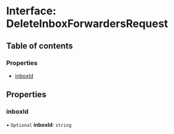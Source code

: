 # Interface: DeleteInboxForwardersRequest

## Table of contents

### Properties

- [inboxId](DeleteInboxForwardersRequest.md#inboxid)

## Properties

### <a id="inboxid" name="inboxid"></a> inboxId

• `Optional` **inboxId**: `string`
